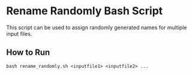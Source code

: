 # Rename Randomly Bash Script

This script can be used to assign randomly generated names for multiple input files.

## How to Run

```
bash rename_randomly.sh <inputfile1> <inputfile2> ...
```

